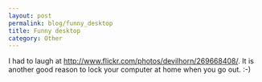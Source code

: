 ```yaml
---
layout: post
permalink: blog/funny_desktop
title: Funny desktop
category: Other
---
```


I had to laugh at <a href="http://www.flickr.com/photos/devilhorn/269668408/">http://www.flickr.com/photos/devilhorn/269668408/</a>. It is another good reason to lock your computer at home when you go out. :-)
